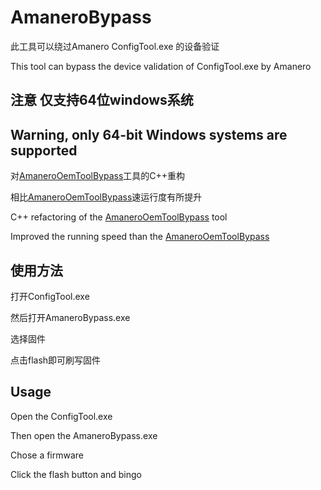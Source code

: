 # AmaneroBypass
此工具可以绕过Amanero ConfigTool.exe 的设备验证

This tool can bypass the device validation of ConfigTool.exe by Amanero

## 注意 仅支持64位windows系统

## Warning, only 64-bit Windows systems are supported

对[AmaneroOemToolBypass](https://github.com/sabpprook/AmaneroOemToolBypass)工具的C++重构

相比[AmaneroOemToolBypass](https://github.com/sabpprook/AmaneroOemToolBypass)速运行度有所提升

C++ refactoring of the [AmaneroOemToolBypass](https://github.com/sabpprook/AmaneroOemToolBypass) tool

Improved the running speed than the [AmaneroOemToolBypass](https://github.com/sabpprook/AmaneroOemToolBypass)

## 使用方法

打开ConfigTool.exe

然后打开AmaneroBypass.exe

选择固件

点击flash即可刷写固件

## Usage

Open the ConfigTool.exe

Then open the AmaneroBypass.exe

Chose a firmware

Click the flash button and bingo
